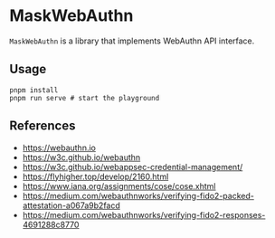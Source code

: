 # MaskWebAuthn

`MaskWebAuthn` is a library that implements WebAuthn API interface.

## Usage

```shell
pnpm install
pnpm run serve # start the playground
```

## References

-   https://webauthn.io
-   https://w3c.github.io/webauthn
-   https://w3c.github.io/webappsec-credential-management/
-   https://flyhigher.top/develop/2160.html
-   https://www.iana.org/assignments/cose/cose.xhtml
-   https://medium.com/webauthnworks/verifying-fido2-packed-attestation-a067a9b2facd
-   https://medium.com/webauthnworks/verifying-fido2-responses-4691288c8770
